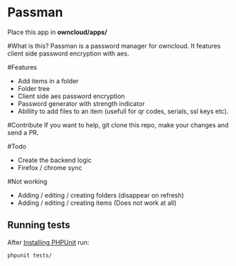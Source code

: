 # Passman
Place this app in **owncloud/apps/**

#What is this?
Passman is a password manager for owncloud.
It features client side password encryption with aes.

#Features
- Add items in a folder
- Folder tree
- Client side aes password encryption
- Password generator with strength indicator
- Abillity to add files to an item (usefull for qr codes, serials, ssl keys etc).


#Contribute
If you want to help, git clone this repo, make your changes and send a PR.

#Todo
 - Create the backend logic
 - Firefox / chrome sync
 
#Not working
- Adding / editing / creating folders (disappear on refresh)
- Adding / editing / creating items (Does not work at all)

## Running tests
After [Installing PHPUnit](http://phpunit.de/getting-started.html) run:

    phpunit tests/
